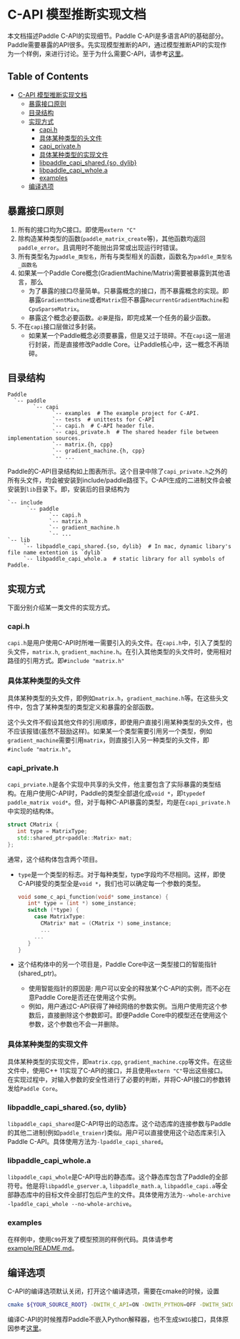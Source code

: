 # C-API 模型推断实现文档

本文档描述Paddle C-API的实现细节。Paddle C-API是多语言API的基础部分。Paddle需要暴露的API很多。先实现模型推断的API，通过模型推断API的实现作为一个样例，来进行讨论。至于为什么需要C-API，请参考[这里](./00.why_plain_c.md)。

## Table of Contents
   * [C-API 模型推断实现文档](#c-api-模型推断实现文档)
      * [暴露接口原则](#暴露接口原则)
      * [目录结构](#目录结构)
      * [实现方式](#实现方式)
         * [capi.h](#capih)
         * [具体某种类型的头文件](#具体某种类型的头文件)
         * [capi_private.h](#capi_privateh)
         * [具体某种类型的实现文件](#具体某种类型的实现文件)
         * [libpaddle_capi_shared.{so, dylib}](#libpaddle_capi_sharedso-dylib)
         * [libpaddle_capi_whole.a](#libpaddle_capi_wholea)
         * [examples](#examples)
      * [编译选项](#编译选项)


## 暴露接口原则

1. 所有的接口均为C接口。即使用`extern "C"`
2. 除构造某种类型的函数(`paddle_matrix_create`等)，其他函数均返回`paddle_error`。且调用时不能抛出异常或出现运行时错误。
3. 所有类型名为`paddle_类型名`，所有与类型相关的函数，函数名为`paddle_类型名_函数名`
4. 如果某一个Paddle Core概念(GradientMachine/Matrix)需要被暴露到其他语言，那么
	* 为了暴露的接口尽量简单。只暴露概念的接口，而不暴露概念的实现。即暴露`GradientMachine`或者`Matrix`但不暴露`RecurrentGradientMachine`和`CpuSparseMatrix`。
	* 暴露这个概念必要函数。`必要`是指，即完成某一个任务的最少函数。
5. 不在`capi`接口层做过多封装。
	* 如果某一个Paddle概念必须要暴露，但是又过于琐碎。不在`capi`这一层进行封装，而是直接修改Paddle Core。让Paddle核心中，这一概念不再琐碎。


## 目录结构

```text
Paddle
  `-- paddle
        `-- capi
              `-- examples  # The example project for C-API.
              `-- tests  # unittests for C-API
              `-- capi.h  # C-API header file.
              `-- capi_private.h  # The shared header file between implementation sources.
              `-- matrix.{h, cpp}
              `-- gradient_machine.{h, cpp}
              `-- ...
```


Paddle的C-API目录结构如上图表所示。这个目录中除了`capi_private.h`之外的所有头文件，均会被安装到include/paddle路径下。C-API生成的二进制文件会被安装到`lib`目录下。即，安装后的目录结构为

```text
`-- include
      `-- paddle
             `-- capi.h
             `-- matrix.h
             `-- gradient_machine.h
             `-- ...
`-- lib
     `-- libpaddle_capi_shared.{so, dylib}  # In mac, dynamic libary's file name extention is `dylib`
     `-- libpaddle_capi_whole.a  # static library for all symbols of Paddle.
```

## 实现方式

下面分别介绍某一类文件的实现方式。

### capi.h

`capi.h`是用户使用C-API时所唯一需要引入的头文件。在`capi.h`中，引入了类型的头文件，`matrix.h`, `gradient_machine.h`。在引入其他类型的头文件时，使用相对路径的引用方式。即`#include "matrix.h"`

### 具体某种类型的头文件

具体某种类型的头文件，即例如`matrix.h`，`gradient_machine.h`等。在这些头文件中，包含了某种类型的类型定义和暴露的全部函数。

这个头文件不假设其他文件的引用顺序，即使用户直接引用某种类型的头文件，也不应该报错(虽然不鼓励这样)。如果某一个类型需要引用另一个类型，例如`gradient_machine`需要引用`matrix`，则直接引入另一种类型的头文件，即`#include "matrix.h"`。

### capi_private.h

`capi_prviate.h`是各个实现中共享的头文件，他主要包含了实际暴露的类型结构。在用户使用C-API时，Paddle的类型全部退化成`void *`，即`typedef paddle_matrix void*`。但，对于每种C-API暴露的类型，均是在`capi_private.h`中实现的结构体。

```cpp
struct CMatrix {
   int type = MatrixType;
   std::shared_ptr<paddle::Matrix> mat;
};
```

通常，这个结构体包含两个项目。

* `type`是一个类型的标志。对于每种类型，type字段均不尽相同。这样，即使C-API接受的类型全是`void *`，我们也可以确定每一个参数的类型。

  ```cpp
  void some_c_api_function(void* some_instance) {
     int* type = (int *) some_instance;
     switch (*type) {
       case MatrixType:
         CMatrix* mat = (CMatrix *) some_instance;
         ...
       ...
     }
  }
  ```
* 这个结构体中的另一个项目是，Paddle Core中这一类型接口的智能指针(shared_ptr)。
	* 使用智能指针的原因是: 用户可以安全的释放某个C-API的实例，而不必在意Paddle Core是否还在使用这个实例。
	* 例如，用户通过C-API获得了神经网络的参数实例。当用户使用完这个参数后，直接删除这个参数即可。即便Paddle Core中的模型还在使用这个参数，这个参数也不会一并删除。

### 具体某种类型的实现文件

具体某种类型的实现文件，即`matrix.cpp`, `gradient_machine.cpp`等文件。在这些文件中，使用C++ 11实现了C-API的接口，并且使用`extern "C"`导出这些接口。在实现过程中，对输入参数的安全性进行了必要的判断，并将C-API接口的参数转发给`Paddle Core`。

### libpaddle\_capi_shared.{so, dylib}

`libpaddle_capi_shared`是C-API导出的动态库。这个动态库的连接参数与Paddle的其他二进制(例如`paddle_traienr`)类似。用户可以直接使用这个动态库来引入Paddle C-API。具体使用方法为`-lpaddle_capi_shared`。

### libpaddle\_capi_whole.a

`libpaddle_capi_whole`是C-API导出的静态库。这个静态库包含了Paddle的全部符号。他是将`libpaddle_gserver.a`, `libpaddle_math.a`, `libpaddle_capi.a`等全部静态库中的目标文件全部打包后产生的文件。具体使用方法为`--whole-archive -lpaddle_capi_whole --no-whole-archive`。


### examples

在样例中，使用`C99`开发了模型预测的样例代码。具体请参考[example/README.md](../../../paddle/capi/examples/README.md)。

## 编译选项

C-API的编译选项默认关闭，打开这个编译选项，需要在cmake的时候，设置

```bash
cmake ${YOUR_SOURCE_ROOT} -DWITH_C_API=ON -DWITH_PYTHON=OFF -DWITH_SWIG_PY=OFF
```

编译C-API的时候推荐Paddle不嵌入Python解释器，也不生成`SWIG`接口，具体原因参考[这里](./00.why_plain_c.md)。
